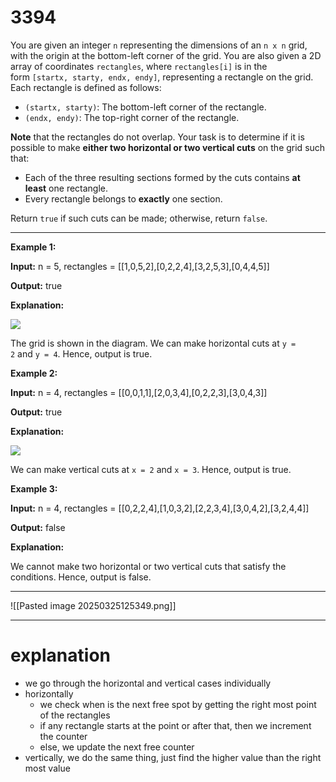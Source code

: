 # 3394
You are given an integer `n` representing the dimensions of an `n x n` grid, with the origin at the bottom-left corner of the grid. You are also given a 2D array of coordinates `rectangles`, where `rectangles[i]` is in the form `[startx, starty, endx, endy]`, representing a rectangle on the grid. Each rectangle is defined as follows:

- `(startx, starty)`: The bottom-left corner of the rectangle.
- `(endx, endy)`: The top-right corner of the rectangle.

**Note** that the rectangles do not overlap. Your task is to determine if it is possible to make **either two horizontal or two vertical cuts** on the grid such that:

- Each of the three resulting sections formed by the cuts contains **at least** one rectangle.
- Every rectangle belongs to **exactly** one section.

Return `true` if such cuts can be made; otherwise, return `false`.

---
**Example 1:**

**Input:** n = 5, rectangles = [[1,0,5,2],[0,2,2,4],[3,2,5,3],[0,4,4,5]]

**Output:** true

**Explanation:**

![](https://assets.leetcode.com/uploads/2024/10/23/tt1drawio.png)

The grid is shown in the diagram. We can make horizontal cuts at `y = 2` and `y = 4`. Hence, output is true.

**Example 2:**

**Input:** n = 4, rectangles = [[0,0,1,1],[2,0,3,4],[0,2,2,3],[3,0,4,3]]

**Output:** true

**Explanation:**

![](https://assets.leetcode.com/uploads/2024/10/23/tc2drawio.png)

We can make vertical cuts at `x = 2` and `x = 3`. Hence, output is true.

**Example 3:**

**Input:** n = 4, rectangles = [[0,2,2,4],[1,0,3,2],[2,2,3,4],[3,0,4,2],[3,2,4,4]]

**Output:** false

**Explanation:**

We cannot make two horizontal or two vertical cuts that satisfy the conditions. Hence, output is false.

---

![[Pasted image 20250325125349.png]]

---
# explanation
- we go through the horizontal and vertical cases individually
- horizontally
	- we check when is the next free spot by getting the right most point of the rectangles
	- if any rectangle starts at the point or after that, then we increment the counter
	- else, we update the next free counter
- vertically, we do the same thing, just find the higher value than the right most value